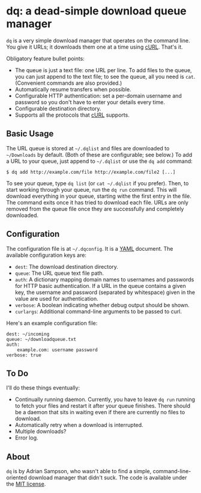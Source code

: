 dq: a dead-simple download queue manager
========================================

`dq` is a very simple download manager that operates on the command line. You
give it URLs; it downloads them one at a time using [cURL][]. That's it.

Obligatory feature bullet points:

* The queue is just a text file: one URL per line. To add files to the queue,
  you can just append to the text file; to see the queue, all you need is `cat`.
  (Convenient commands are also provided.)
* Automatically resume transfers when possible.
* Configurable HTTP authentication: set a per-domain username and password so
  you don't have to enter your details every time.
* Configurable destination directory.
* Supports all the protocols that [cURL][] supports.

Basic Usage
-----------

The URL queue is stored at `~/.dqlist` and files are downloaded to
`~/Downloads` by default. (Both of these are configurable; see below.) To add a
URL to your queue, just append to `~/.dqlist` or use the `dq add` command:

    $ dq add http://example.com/file http://example.com/file2 [...]

To see your queue, type `dq list` (or `cat ~/.dqlist` if you prefer). Then, to
start working through your queue, run the `dq run` command. This will download
everything in your queue, starting withe the first entry in the file. The
command exits once it has tried to download each file. URLs are only removed
from the queue file once they are successfully and completely downloaded.

Configuration
-------------

The configuration file is at `~/.dqconfig`. It is a [YAML][] document. The
available configuration keys are:

* `dest`: The download destination directory.
* `queue`: The URL queue text file path.
* `auth`: A dictionary mapping domain names to usernames and passwords for HTTP
  basic authentication. If a URL in the queue contains a given key, the username
  and password (separated by whitespace) given in the value are used for
  authentication.
* `verbose`: A boolean indicating whether debug output should be shown.
* `curlargs`: Additional command-line arguments to be passed to curl.

Here's an example configuration file:

    dest: ~/incoming
    queue: ~/downloadqueue.txt
    auth:
        example.com: username password
    verbose: true 

To Do
-----

I'll do these things eventually:

* Continually running daemon. Currently, you have to leave `dq run` running to
  fetch your files and restart it after your queue finishes. There should be a
  daemon that sits in waiting even if there are currently no files to download.
* Automatically retry when a download is interrupted.
* Multiple downloads?
* Error log.

About
-----

`dq` is by Adrian Sampson, who wasn't able to find a simple,
command-line-oriented download manager that didn't suck. The code is available
under the [MIT license][].

[curl]: http://curl.haxx.se/
[yaml]: http://yaml.org/
[mit license]: http://www.opensource.org/licenses/mit-license.php
